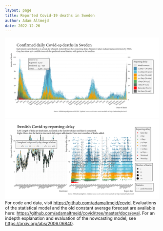 ```yaml
---
layout: page
title: Reported Covid-19 deaths in Sweden
author: Adam Altmejd
date: 2022-12-26
---
```


![Graph of Swedish Covid-19 deaths with reporting delay.](deaths_lag_sweden_2022-12-26.png "Swedish Covid-19 deaths.")
![Graph of Swedish Covid-19 reporting delay in daily deaths.](lag_trend_sweden_2022-12-26.png "Trend in Swedish Covid-19 mortality reporting delay.")
For code and data, visit <https://github.com/adamaltmejd/covid>.
Evaluations of the statistical model and the old constant average forecast are available here: <https://github.com/adamaltmejd/covid/tree/master/docs/eval>.
For an indepth explanation and evaluation of the nowcasting model, see <https://arxiv.org/abs/2006.06840>.
